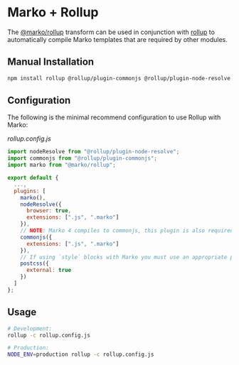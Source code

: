 # Marko + Rollup

The [@marko/rollup](https://github.com/marko-js/rollup) transform can be used in conjunction with [rollup](https://github.com/rollup/rollup) to automatically compile Marko templates that are required by other modules.

<!-- The [rollup](https://github.com/marko-js/examples/tree/master/examples/rollup) sample app demonstrates how to use Marko with Rollup. Run `npx @marko/create --template rollup` to use this sample as a starting point for a new app. -->

## Manual Installation

```bash
npm install rollup @rollup/plugin-commonjs @rollup/plugin-node-resolve @marko/rollup --save-dev
```

## Configuration

The following is the minimal recommend configuration to use Rollup with Marko:

_rollup.config.js_

```js
import nodeResolve from "@rollup/plugin-node-resolve";
import commonjs from "@rollup/plugin-commonjs";
import marko from "@marko/rollup";

export default {
  ...,
  plugins: [
    marko(),
    nodeResolve({
      browser: true,
      extensions: [".js", ".marko"]
    }),
    // NOTE: Marko 4 compiles to commonjs, this plugin is also required.
    commonjs({
      extensions: [".js", ".marko"]
    }),
    // If using `style` blocks with Marko you must use an appropriate plugin.
    postcss({
      external: true
    })
  ]
};
```

## Usage

```bash
# Development:
rollup -c rollup.config.js

# Production:
NODE_ENV=production rollup -c rollup.config.js
```
